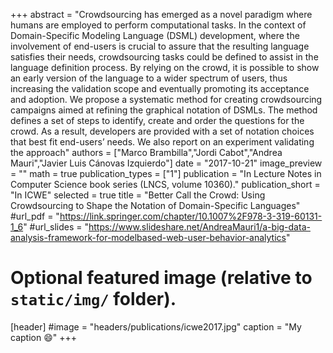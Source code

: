 +++
abstract = "Crowdsourcing has emerged as a novel paradigm where humans are employed to perform computational tasks. In the context of Domain-Specific Modeling Language (DSML) development, where the involvement of end-users is crucial to assure that the resulting language satisfies their needs, crowdsourcing tasks could be defined to assist in the language definition process. By relying on the crowd, it is possible to show an early version of the language to a wider spectrum of users, thus increasing the validation scope and eventually promoting its acceptance and adoption. We propose a systematic method for creating crowdsourcing campaigns aimed at refining the graphical notation of DSMLs. The method defines a set of steps to identify, create and order the questions for the crowd. As a result, developers are provided with a set of notation choices that best fit end-users’ needs. We also report on an experiment validating the approach"
authors = ["Marco Brambilla","Jordi Cabot","Andrea Mauri","Javier Luis Cánovas Izquierdo"]
date = "2017-10-21"
image_preview = ""
math = true
publication_types = ["1"]
publication = "In Lecture Notes in Computer Science book series (LNCS, volume 10360)."
publication_short = "In ICWE"
selected = true
title = "Better Call the Crowd: Using Crowdsourcing to Shape the Notation of Domain-Specific Languages"
#url_pdf = "https://link.springer.com/chapter/10.1007%2F978-3-319-60131-1_6"
#url_slides = "https://www.slideshare.net/AndreaMauri1/a-big-data-analysis-framework-for-modelbased-web-user-behavior-analytics"

# Optional featured image (relative to `static/img/` folder).
[header]
#image = "headers/publications/icwe2017.jpg"
caption = "My caption :smile:"
+++

